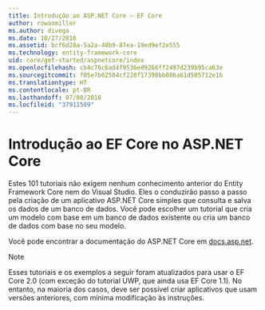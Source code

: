 ```yaml
---
title: Introdução ao ASP.NET Core – EF Core
author: rowanmiller
ms.author: divega
ms.date: 10/27/2016
ms.assetid: bcf6d28a-5a2a-40b9-87ea-19ed9ef2e555
ms.technology: entity-framework-core
uid: core/get-started/aspnetcore/index
ms.openlocfilehash: cb4c76c6ad4f9536e89266ff2497d239b95ca63e
ms.sourcegitcommit: f05e7b62584cf228f17390bb086a61d505712e1b
ms.translationtype: HT
ms.contentlocale: pt-BR
ms.lasthandoff: 07/08/2018
ms.locfileid: "37911509"
---
```

# <a name="getting-started-with-ef-core-on-aspnet-core"></a>Introdução ao EF Core no ASP.NET Core

Estes 101 tutoriais não exigem nenhum conhecimento anterior do Entity Framework Core nem do Visual Studio. Eles o conduzirão passo a passo pela criação de um aplicativo ASP.NET Core simples que consulta e salva os dados de um banco de dados. Você pode escolher um tutorial que cria um modelo com base em um banco de dados existente ou cria um banco de dados com base no seu modelo.

Você pode encontrar a documentação do ASP.NET Core em [docs.asp.net](https://docs.asp.net).

> [!NOTE]  
> Esses tutoriais e os exemplos a seguir foram atualizados para usar o EF Core 2.0 (com exceção do tutorial UWP, que ainda usa EF Core 1.1). No entanto, na maioria dos casos, deve ser possível criar aplicativos que usam versões anteriores, com mínima modificação às instruções.
